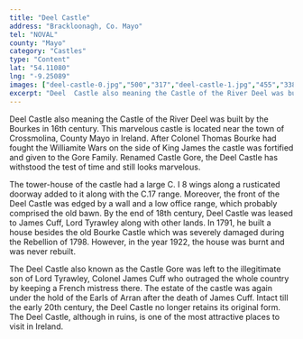 ```yaml
---
title: "Deel Castle"
address: "Brackloonagh, Co. Mayo"
tel: "NOVAL"
county: "Mayo"
category: "Castles"
type: "Content"
lat: "54.11080"
lng: "-9.25089"
images: ["deel-castle-0.jpg","500","317","deel-castle-1.jpg","455","338","deel-castle-2.jpg","206","250","deel-castle-5.jpg","220","147"]
excerpt: "Deel  Castle also meaning the Castle of the River Deel was built by the Bourkes in 16th  century. This marvelous castle is located near the town of Cr..."
---
```

<p>Deel  Castle also meaning the Castle of the River Deel was built by the Bourkes in 16th  century. This marvelous castle is located near the town of Crossmolina, County  Mayo in Ireland. After Colonel Thomas Bourke had fought the Williamite Wars on  the side of King James the castle was fortified and given to the Gore Family.  Renamed Castle Gore, the Deel Castle has withstood the test of time and still  looks marvelous.</p>
<p>The  tower-house of the castle had a large C. I 8 wings along a rusticated doorway  added to it along with the C.17 range. Moreover, the front of the Deel Castle  was edged by a wall and a low office range, which probably comprised the old  bawn. By the end of 18th century, Deel Castle was leased to James  Cuff, Lord Tyrawley along with other lands. In 1791, he built a house besides  the old Bourke Castle which was severely damaged during the Rebellion of 1798. However,  in the year 1922, the house was burnt and was never rebuilt. </p>
<p>The  Deel Castle also known as the Castle Gore was left to the illegitimate son of  Lord Tyrawley, Colonel James Cuff who outraged the whole country by keeping a  French mistress there. The estate of the castle was again under the hold of the  Earls of Arran after the death of James Cuff. Intact till the early 20th  century, the Deel Castle no longer retains its original form. The Deel Castle,  although in ruins, is one of the most attractive places to visit in  Ireland.  </p>